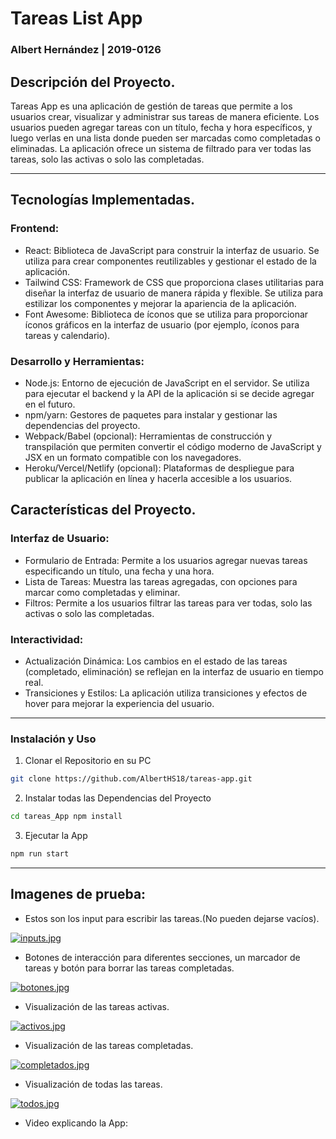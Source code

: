 # Tareas List App
### Albert Hernández | 2019-0126


## Descripción del Proyecto.

Tareas App es una aplicación de gestión de tareas que permite a los usuarios crear, visualizar y administrar sus tareas de manera eficiente. Los usuarios pueden agregar tareas con un título, fecha y hora específicos, y luego verlas en una lista donde pueden ser marcadas como completadas o eliminadas. La aplicación ofrece un sistema de filtrado para ver todas las tareas, solo las activas o solo las completadas.

--- 

## Tecnologías Implementadas.

### Frontend:

* React: Biblioteca de JavaScript para construir la interfaz de usuario. Se utiliza para crear componentes reutilizables y gestionar el estado de la aplicación.
* Tailwind CSS: Framework de CSS que proporciona clases utilitarias para diseñar la interfaz de usuario de manera rápida y flexible. Se utiliza para estilizar los componentes y mejorar la apariencia de la aplicación.
* Font Awesome: Biblioteca de íconos que se utiliza para proporcionar íconos gráficos en la interfaz de usuario (por ejemplo, íconos para tareas y calendario).

### Desarrollo y Herramientas:

* Node.js: Entorno de ejecución de JavaScript en el servidor. Se utiliza para ejecutar el backend y la API de la aplicación si se decide agregar en el futuro.
* npm/yarn: Gestores de paquetes para instalar y gestionar las dependencias del proyecto.
* Webpack/Babel (opcional): Herramientas de construcción y transpilación que permiten convertir el código moderno de JavaScript y JSX en un formato compatible con los navegadores.
* Heroku/Vercel/Netlify (opcional): Plataformas de despliegue para publicar la aplicación en línea y hacerla accesible a los usuarios.

## Características del Proyecto.

### Interfaz de Usuario:

* Formulario de Entrada: Permite a los usuarios agregar nuevas tareas especificando un título, una fecha y una hora.
* Lista de Tareas: Muestra las tareas agregadas, con opciones para marcar como completadas y eliminar.
* Filtros: Permite a los usuarios filtrar las tareas para ver todas, solo las activas o solo las completadas.

### Interactividad:

* Actualización Dinámica: Los cambios en el estado de las tareas (completado, eliminación) se reflejan en la interfaz de usuario en tiempo real.
* Transiciones y Estilos: La aplicación utiliza transiciones y efectos de hover para mejorar la experiencia del usuario.

---

### Instalación y Uso

1. Clonar el Repositorio en su PC
```bash
git clone https://github.com/AlbertHS18/tareas-app.git
```

2. Instalar todas las Dependencias del Proyecto
```bash
cd tareas_App npm install 
```

3. Ejecutar la App
```bash
npm run start
```
---

## Imagenes de prueba:

- Estos son los input para escribir las tareas.(No pueden dejarse vacíos).
  
[![inputs.jpg](https://i.postimg.cc/3JXHm45w/inputs.jpg)](https://postimg.cc/N5jVw00h)

- Botones de interacción para diferentes secciones, un marcador de tareas y botón para borrar las tareas completadas.

[![botones.jpg](https://i.postimg.cc/m2fsP3nq/botones.jpg)](https://postimg.cc/V5RTTtmB)

- Visualización  de las tareas activas.

[![activos.jpg](https://i.postimg.cc/W1scnNTw/activos.jpg)](https://postimg.cc/gnt7cPwx)

- Visualización  de las tareas completadas.

[![completados.jpg](https://i.postimg.cc/RZG5pk05/completados.jpg)](https://postimg.cc/687my1RY)

- Visualización  de todas las tareas.

[![todos.jpg](https://i.postimg.cc/8krGkXZM/todos.jpg)](https://postimg.cc/XX3mQLSY)


- Video explicando la App:

```bash

 
```